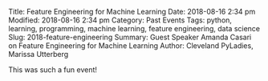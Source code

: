 Title: Feature Engineering for Machine Learning
Date: 2018-08-16 2:34 pm
Modified: 2018-08-16 2:34 pm 
Category: Past Events
Tags: python, learning, programming, machine learning, feature engineering, data science
Slug: 2018-feature-engineering
Summary: Guest Speaker Amanda Casari on Feature Engineering for Machine Learning
Author: Cleveland PyLadies, Marissa Utterberg

This was such a fun event!
